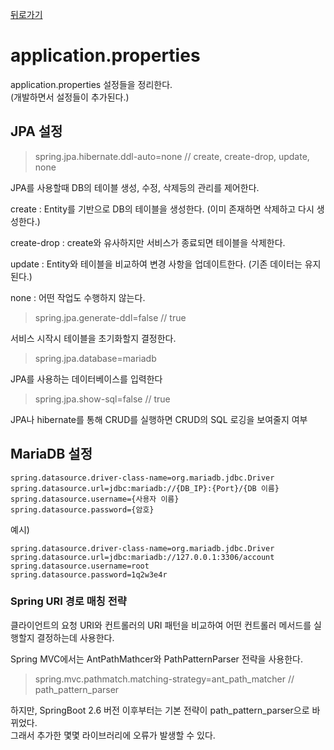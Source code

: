 [뒤로가기](../../README.md)<br>

# application.properties

application.properties 설정들을 정리한다.<br>
(개발하면서 설정들이 추가된다.)<br>

## JPA 설정

> spring.jpa.hibernate.ddl-auto=none // create, create-drop, update, none

JPA를 사용할때 DB의 테이블 생성, 수정, 삭제등의 관리를 제어한다.

create : Entity를 기반으로 DB의 테이블을 생성한다. (이미 존재하면 삭제하고 다시 생성한다.)

create-drop : create와 유사하지만 서비스가 종료되면 테이블을 삭제한다.

update : Entity와 테이블을 비교하여 변경 사항을 업데이트한다. (기존 데이터는 유지된다.)

none : 어떤 작업도 수행하지 않는다.

> spring.jpa.generate-ddl=false // true

서비스 시작시 테이블을 초기화할지 결정한다.

> spring.jpa.database=mariadb

JPA를 사용하는 데이터베이스를 입력한다

> spring.jpa.show-sql=false // true

JPA나 hibernate를 통해 CRUD를 실행하면 CRUD의 SQL 로깅을 보여줄지 여부

## MariaDB 설정

```
spring.datasource.driver-class-name=org.mariadb.jdbc.Driver
spring.datasource.url=jdbc:mariadb://{DB_IP}:{Port}/{DB 이름}
spring.datasource.username={사용자 이름}
spring.datasource.password={암호}
```

예시)

```
spring.datasource.driver-class-name=org.mariadb.jdbc.Driver
spring.datasource.url=jdbc:mariadb://127.0.0.1:3306/account
spring.datasource.username=root
spring.datasource.password=1q2w3e4r
```

### Spring URI 경로 매칭 전략

클라이언트의 요청 URI와 컨트롤러의 URI 패턴을 비교하여 어떤 컨트롤러 메서드를 실행할지
결정하는데 사용한다.<br>

Spring MVC에서는 AntPathMathcer와 PathPatternParser 전략을 사용한다.<br>

> spring.mvc.pathmatch.matching-strategy=ant_path_matcher // path_pattern_parser

하지만, SpringBoot 2.6 버전 이후부터는 기본 전략이 path_pattern_parser으로 바뀌었다.<br>
그래서 추가한 몇몇 라이브러리에 오류가 발생할 수 있다.<br>
